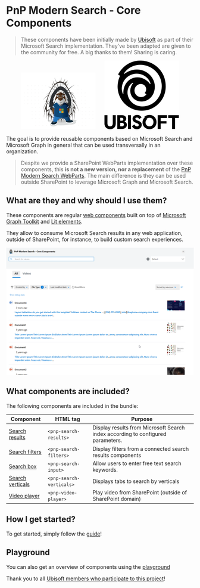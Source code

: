 # PnP Modern Search - Core Components

> These components have been initially made by [Ubisoft](https://www.ubisoft.com/) as part of their Microsoft Search implementation. They've been adapted are given to the community for free. A big thanks to them! Sharing is caring.

<p align="center">
   <img alt="PnP Logo"src="https://github.com/microsoft-search/pnp-modern-search-core-components/raw/main/docs/assets/pnp.png"/>&nbsp;&nbsp;&nbsp;&nbsp;&nbsp;&nbsp;<picture><source media="(prefers-color-scheme: dark)" srcset="https://raw.githubusercontent.com/microsoft-search/pnp-modern-search-core-components/main/docs/assets/ubisoft_stacked_logo_white.png"><source media="(prefers-color-scheme: light)" srcset="https://raw.githubusercontent.com/microsoft-search/pnp-modern-search-core-components/main/docs/assets/ubisoft_stacked_logo_black.png"><img alt="Ubisoft Logo" src="https://raw.githubusercontent.com/microsoft-search/pnp-modern-search-core-components/main/docs/assets/ubisoft_stacked_logo_black.png"/></picture>
</p>

The goal is to provide reusable components based on Microsoft Search and Microsoft Graph in general that can be used transversally in an organization.

> Despite we provide a SharePoint WebParts implementation over these components, this **is not a new version, nor a replacement** of the [PnP Modern Search WebParts](https://github.com/microsoft-search/pnp-modern-search). The main difference is they can be used outside SharePoint to leverage Microsoft Graph and Microsoft Search.

## What are they and why should I use them?

These components are regular [web components](https://developer.mozilla.org/en-US/docs/Web/Web_Components) built on top of [Microsoft Graph Toolkit](https://learn.microsoft.com/en-us/graph/toolkit/overview) and [Lit elements](https://lit.dev/docs/).

They allow to consume Microsoft Search results in any web application, outside of SharePoint, for instance, to build custom search experiences.

<p align="center">
   <img src="https://github.com/microsoft-search/pnp-modern-search-core-components/raw/main/docs/assets/components.png"/>
</p>

## What components are included?

The following components are included in the bundle:

| Component | HTML tag | Purpose |
| --------- | -------- | ------- |
| [Search results](https://azpnpmodernsearchcoresto.z9.web.core.windows.net/latest/index.html?path=/docs/components-search-search-results--usage-query) | `<pnp-search-results>` | Display results from Microsoft Search index according to configured parameters. |
| [Search filters](https://azpnpmodernsearchcoresto.z9.web.core.windows.net/latest/index.html?path=/docs/components-search-search-filters--usage) | `<pnp-search-filters>` | Display filters from a connected search results components |
| [Search box](https://azpnpmodernsearchcoresto.z9.web.core.windows.net/latest/index.html?path=/docs/components-search-search-box--usage) | `<pnp-search-input>` | Allow users to enter free text search keywords.
| [Search verticals](https://azpnpmodernsearchcoresto.z9.web.core.windows.net/latest/index.html?path=/docs/components-search-search-verticals--usage) | `<pnp-search-verticals>`  | Displays tabs to search by verticals |
| [Video player](https://azpnpmodernsearchcoresto.z9.web.core.windows.net/latest/index.html?path=/docs/components-misc-video-player--usage) | `<pnp-video-player>`  | Play video from SharePoint (outside of SharePoint domain) |

##  How I get started?

To get started, simply follow the [guide](https://microsoft-search.github.io/pnp-modern-search-core-components/development/getting_started/)!

## Playground

You can also get an overview of components using the [playground](https://azpnpmodernsearchcoresto.z9.web.core.windows.net/latest/index.html?path=/docs/introduction-getting-started--docs)

Thank you to all [Ubisoft members who participate to this project](https://microsoft-search.github.io/pnp-modern-search-core-components/thanks/)!